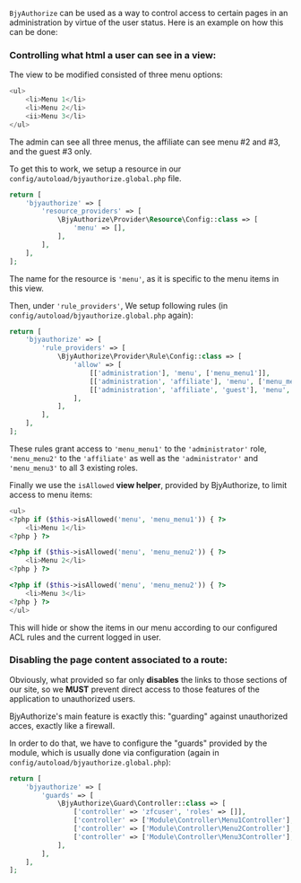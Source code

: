 `BjyAuthorize` can be used as a way to control access to certain pages in an administration by 
virtue of the user status. Here is an example on how this can be done:

### Controlling what html a user can see in a view:

The view to be modified consisted of three menu options:

```php
<ul>
    <li>Menu 1</li>
    <li>Menu 2</li>
    <ii>Menu 3</li>
</ul>
```

The admin can see all three menus, the affiliate can see menu #2 and #3, and the guest #3 only.

To get this to work, we setup a resource in our `config/autoload/bjyauthorize.global.php` file.

```php
return [
    'bjyauthorize' => [
        'resource_providers' => [
            \BjyAuthorize\Provider\Resource\Config::class => [
                'menu' => [],
            ],
        ],
    ],
];
```

The name for the resource is `'menu'`, as it is specific to the menu items in this view.

Then, under `'rule_providers'`, We setup following rules (in 
`config/autoload/bjyauthorize.global.php` again):

```php
return [
    'bjyauthorize' => [
        'rule_providers' => [
            \BjyAuthorize\Provider\Rule\Config::class => [
                'allow' => [
                    [['administration'], 'menu', ['menu_menu1']],
                    [['administration', 'affiliate'], 'menu', ['menu_menu2']],
                    [['administration', 'affiliate', 'guest'], 'menu', ['menu_menu3']],
                ],
            ],
        ],
    ],
];
```

These rules grant access to `'menu_menu1'` to the `'administrator'` role, `'menu_menu2'` to the
`'affiliate'` as well as the `'administrator'` and `'menu_menu3'` to all 3 existing roles.


Finally we use the `isAllowed` **view helper**, provided by BjyAuthorize, to limit access to menu 
items:

```php
<ul>
<?php if ($this->isAllowed('menu', 'menu_menu1')) { ?>
    <li>Menu 1</li>
<?php } ?>

<?php if ($this->isAllowed('menu', 'menu_menu2')) { ?>
    <li>Menu 2</li>
<?php } ?>

<?php if ($this->isAllowed('menu', 'menu_menu2')) { ?>
    <li>Menu 3</li>
<?php } ?>
</ul>
```

This will hide or show the items in our menu according to our configured ACL rules and the 
current logged in user.

### Disabling the page content associated to a route:

Obviously, what provided so far only **disables** the links to those sections of our site, 
so we **MUST** prevent direct access to those features of the application to unauthorized
users.

BjyAuthorize's main feature is exactly this: "guarding" against unauthorized acces, exactly
like a firewall.

In order to do that, we have to configure the "guards" provided by the module, which is usually
done via configuration (again in `config/autoload/bjyauthorize.global.php`):

```php
return [
    'bjyauthorize' => [
        'guards' => [
            \BjyAuthorize\Guard\Controller::class => [
                ['controller' => 'zfcuser', 'roles' => []],
                ['controller' => ['Module\Controller\Menu1Controller'], 'roles' => ['admin']],
                ['controller' => ['Module\Controller\Menu2Controller'], 'roles' => ['admin','affiliate']],
                ['controller' => ['Module\Controller\Menu3Controller'], 'roles' => ['admin','affiliate','guest']],
            ],
        ],
    ],
];
```
